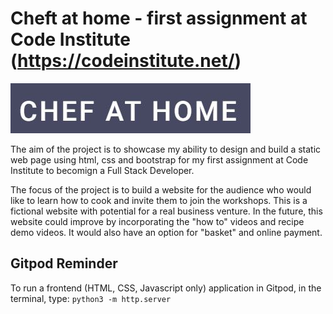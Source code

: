 # Cheft at home - first assignment at Code Institute (https://codeinstitute.net/)
<img src="assets/images/logo.JPG" style="margin: 0;">

The aim of the project is to showcase my ability to design and build a static web page using html, css and bootstrap for my first assignment at Code Institute to becomign a Full Stack Developer. 

The focus of the project is to build a website for the audience who would like to learn how to cook and invite them to join the workshops. This is a fictional website with potential for a real business venture. In the future, this website could improve by incorporating the "how to" videos and recipe demo videos. It would also have an option for "basket" and online payment. 

## Gitpod Reminder

To run a frontend (HTML, CSS, Javascript only) application in Gitpod, in the terminal, type:
`python3 -m http.server`
